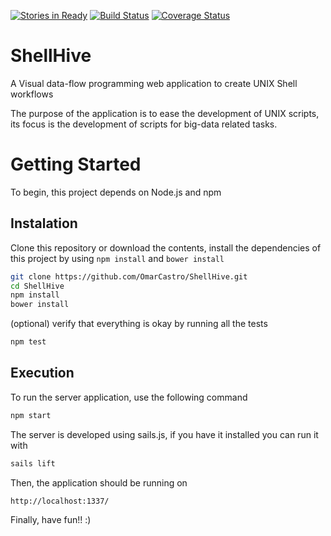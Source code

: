 [![Stories in Ready](https://badge.waffle.io/omarcastro/shellhive.png?label=ready&title=Ready)](https://waffle.io/omarcastro/shellhive)
[![Build Status](https://drone.io/github.com/OmarCastro/ShellHive/status.png)](https://drone.io/github.com/OmarCastro/ShellHive/latest)
[![Coverage Status](http://omarcastro.github.io/ShellHive/coverage/badge.svg)](http://omarcastro.github.io/ShellHive/coverage/lcov-report/index.html)
# ShellHive

A Visual data-flow programming web application to create UNIX Shell workflows

The purpose of the application is to ease the development of UNIX scripts, its focus is the
development of scripts for big-data related tasks.


# Getting Started


To begin, this project depends on Node.js and npm


## Instalation


Clone this repository or download the contents, install the dependencies
of this project by using `npm install` and `bower install` 

```bash
git clone https://github.com/OmarCastro/ShellHive.git
cd ShellHive
npm install
bower install

```

(optional) verify that everything is okay by running all the tests

```bash
npm test
```

## Execution

To run the server application, use the following command

```bash
npm start
```

The server is developed using sails.js, if you have it installed you can run it
with

```bash
sails lift
```

Then, the application should be running on 
 ```
http://localhost:1337/
```

Finally, have fun!! :)

